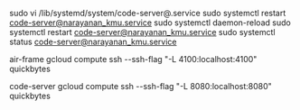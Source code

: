 sudo vi /lib/systemd/system/code-server@.service
sudo systemctl restart code-server@narayanan_kmu.service
sudo systemctl daemon-reload
sudo systemctl restart code-server@narayanan_kmu.service
sudo systemctl status code-server@narayanan_kmu.service


air-frame
gcloud compute ssh --ssh-flag "-L 4100:localhost:4100" quickbytes

code-server 
gcloud compute ssh --ssh-flag "-L 8080:localhost:8080" quickbytes